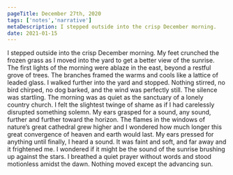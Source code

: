 ```yaml
---
pageTitle: December 27th, 2020
tags: ['notes','narrative']
metaDescription: I stepped outside into the crisp December morning. 
date: 2021-01-15
---
```

<span class="dropcap">I</span> stepped outside into the crisp December morning.  My feet crunched the frozen grass as I moved into the yard to get a better view of the sunrise. The first lights of the morning were ablaze in the east, beyond a restful grove of trees. The branches framed the warms and cools like a lattice of leaded glass. I walked further into the yard and stopped. Nothing stirred, no bird chirped, no dog barked, and the wind was perfectly still. The silence was startling. The morning was as quiet as the sanctuary of a lonely country church. I felt the slightest twinge of shame as if I had carelessly disrupted something solemn. My ears grasped for a sound, any sound, further and further toward the horizon. The flames in the windows of nature’s great cathedral grew higher and I wondered how much longer this great convergence of heaven and earth would last. My ears pressed for anything until finally, I heard a sound. It was faint and soft, and far away and it frightened me. I wondered if it might be the sound of the sunrise brushing up against the stars. I breathed a quiet prayer without words and stood motionless amidst the dawn. Nothing moved except the advancing sun.